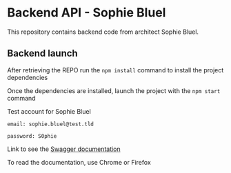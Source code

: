 # Backend API - Sophie Bluel

This repository contains backend code from architect Sophie Bluel.

## Backend launch

After retrieving the REPO run the `npm install` command to install the project dependencies

Once the dependencies are installed, launch the project with the `npm start` command

Test account for Sophie Bluel
```
email: sophie.bluel@test.tld

password: S0phie 
```
Link to see the
[Swagger documentation ](http://localhost:5678/api-docs/)

To read the documentation, use Chrome or Firefox